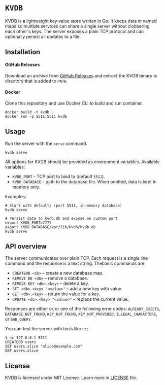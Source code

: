 # `KVDB`

KVDB is a lightweight key‑value store written in Go. It keeps data in
named maps so multiple services can share a single server without clobbering
each other's keys. The server exposes a plain TCP protocol and can optionally
persist all updates to a file.

## Installation

#### GitHub Releases

Download an archive from [GitHub Releases]("https://github.com/kostya-zero/kvdb/releases") and extract the KVDB binary
to directory that is added to `PATH`.

#### Docker

Clone this repository and use Docker CLI to build and run container.

```shell
docker build -t kvdb .
docker run -p 5511:5511 kvdb
```

## Usage

Run the server with the `serve` command.

```shell
kvdb serve 
```

All options for KVDB should be provided as environment variables. Available variables:

- `KVDB_PORT` - TCP port to bind to (default `5511`).
- `KVDB_DATABASE` - path to the database file. When omitted, data is kept in memory only.

Examples:

```shell
# Start with defaults (port 5511, in-memory database)
kvdb serve

# Persist data to kvdb.db and expose on custom port
export KVDB_PORT=7777
export KVDB_DATABASE/var/lib/kvdb/kvdb.db
kvdb serve 
```

## API overview

The server communicates over plain TCP. 
Each request is a single line command and the response is a text string. 
Thebasic commands are:

- `CREATEDB <db>` – create a new database map.
- `REMOVE DB <db>` – remove a database.
- `REMOVE KEY <db>.<key>` – delete a key.
- `SET <db>.<key> "<value>"` – add a new key with value.
- `GET <db>.<key>` – return the value for a key.
- `UPDATE <db>.<key> "<value>"` – replace the current value.

Responses are either `OK` or one of the following error codes: `ALREADY_EXISTS`, `DATABASE_NOT_FOUND`, `KEY_NOT_FOUND`,
`KEY_NOT_PROVIDED`, `ILLEGAL_CHARACTERS`, or `BAD_QUERY`.

You can test the server with tools like `nc`:

```shell
$ nc 127.0.0.1 5511
CREATEDB users
SET users.alice "alice@example.com"
GET users.alice
```

## License

KVDB is licensed under MIT License. Learn more in [LICENSE](LICENSE) file.
